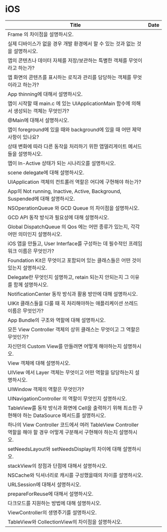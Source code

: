 # iOS

| Title                                                                                 | Date |
| ------------------------------------------------------------------------------------- | ---- |
| Frame 의 차이점을 설명하시오.                                                                   |      |
| 실제 디바이스가 없을 경우 개발 환경에서 할 수 있는 것과 없는 것을 설명하시오.                                         |      |
| 앱의 콘텐츠나 데이터 자체를 저장/보관하는 특별한 객체를 무엇이라고 하는가?                                            |      |
| 앱 화면의 콘텐츠를 표시하는 로직과 관리를 담당하는 객체를 무엇이라고 하는가?                                           |      |
| App thinning에 대해서 설명하시오.                                                              |      |
| 앱이 시작할 때 main.c 에 있는 UIApplicationMain 함수에 의해서 생성되는 객체는 무엇인가?                         |      |
| @Main에 대해서 설명하시오.                                                                     |      |
| 앱이 foreground에 있을 때와 background에 있을 때 어떤 제약사항이 있나요?                                   |      |
| 상태 변화에 따라 다른 동작을 처리하기 위한 앱델리게이트 메서드들을 설명하시오.                                          |      |
| 앱이 In-Active 상태가 되는 시나리오를 설명하시오.                                                      |      |
| scene delegate에 대해 설명하시오.                                                             |      |
| UIApplication 객체의 컨트롤러 역할은 어디에 구현해야 하는가?                                              |      |
| App의 Not running, Inactive, Active, Background, Suspended에 대해 설명하시오.                  |      |
| NSOperationQueue 와 GCD Queue 의 차이점을 설명하시오.                                            |      |
| GCD API 동작 방식과 필요성에 대해 설명하시오.                                                         |      |
| Global DispatchQueue 의 Qos 에는 어떤 종류가 있는지, 각각 어떤 의미인지 설명하시오.                           |      |
| iOS 앱을 만들고, User Interface를 구성하는 데 필수적인 프레임워크 이름은 무엇인가?                               |      |
| Foundation Kit은 무엇이고 포함되어 있는 클래스들은 어떤 것이 있는지 설명하시오.                                   |      |
| Delegate란 무엇인지 설명하고, retain 되는지 안되는지 그 이유를 함께 설명하시오.                                  |      |
| NotificationCenter 동작 방식과 활용 방안에 대해 설명하시오.                                            |      |
| UIKit 클래스들을 다룰 때 꼭 처리해야하는 애플리케이션 쓰레드 이름은 무엇인가?                                        |      |
| App Bundle의 구조와 역할에 대해 설명하시오.                                                         |      |
| 모든 View Controller 객체의 상위 클래스는 무엇이고 그 역할은 무엇인가?                                       |      |
| 자신만의 Custom View를 만들려면 어떻게 해야하는지 설명하시오.                                               |      |
| View 객체에 대해 설명하시오.                                                                    |      |
| UIView 에서 Layer 객체는 무엇이고 어떤 역할을 담당하는지 설명하시오.                                          |      |
| UIWindow 객체의 역할은 무엇인가?                                                                |      |
| UINavigationController 의 역할이 무엇인지 설명하시오.                                              |      |
| TableView를 동작 방식과 화면에 Cell을 출력하기 위해 최소한 구현해야 하는 DataSource 메서드를 설명하시오.                |      |
| 하나의 View Controller 코드에서 여러 TableView Controller 역할을 해야 할 경우 어떻게 구분해서 구현해야 하는지 설명하시오. |      |
| setNeedsLayout와 setNeedsDisplay의 차이에 대해 설명하시오.                                        |      |
| stackView의 장점과 단점에 대해서 설명하시오.                                                         |      |
| NSCache와 딕셔너리로 캐시를 구성했을때의 차이를 설명하시오.                                                  |      |
| URLSession에 대해서 설명하시오.                                                                |      |
| prepareForReuse에 대해서 설명하시오.                                                           |      |
| 다크모드를 지원하는 방법에 대해 설명하시오.                                                              |      |
| ViewController의 생명주기를 설명하시오.                                                          |      |
| TableView와 CollectionView의 차이점을 설명하시오.                                                |      |


